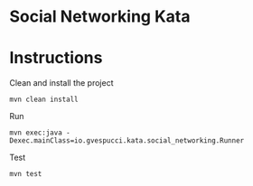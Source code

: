 Social Networking Kata
======================

Instructions
============
Clean and install the project
```
mvn clean install
```
Run
```
mvn exec:java -Dexec.mainClass=io.gvespucci.kata.social_networking.Runner
```
Test
```
mvn test
```
